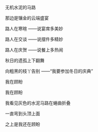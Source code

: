无机水泥的马路

那边是镶金的云端盛宴

路人在寒暄
——说宴席多美妙

路人在交谈
——说摆件多精妙

路人在庆贺
——说餐上多热闹

秋日的遗孤上下翻舞

向粗黑的枝丫告别
——“我要参加冬日的庆典”

我在顾盼

我在顾盼

我看见灰色的水泥马路在蜷曲折叠

一直弯到头顶上面

之上是我还在顾盼